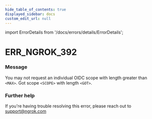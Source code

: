 ```yaml
---
hide_table_of_contents: true
displayed_sidebar: docs
custom_edit_url: null
---
```


import ErrorDetails from '/docs/errors/details/ErrorDetails';

# ERR_NGROK_392

### Message
You may not request an individual OIDC scope with length greater than `<MAX>`. Got scope `<SCOPE>` with length `<GOT>`.

### Further help
If you're having trouble resolving this error, please reach out to [support@ngrok.com](mailto:support@ngrok.com?subject=Help%20with%20ERR_NGROK_392)

<ErrorDetails error='err_ngrok_392' />
